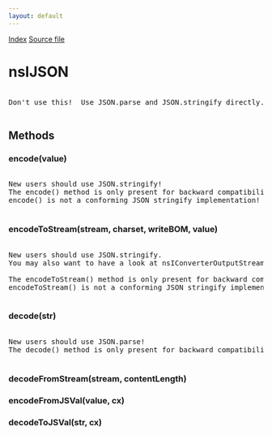 ```yaml
---
layout: default
---
```

<div id='links'><a href="../index.html">Index</a>
<a href="http://dxr.mozilla.org/mozilla-central/source/dom/interfaces/json/nsIJSON.idl">Source file</a>
</div>

# nsIJSON #
<pre>  
Don't use this!  Use JSON.parse and JSON.stringify directly.  
  
</pre>
## Methods ##

### encode(value) ###
<pre>  
New users should use JSON.stringify!  
The encode() method is only present for backward compatibility.  
encode() is not a conforming JSON stringify implementation!  
  
</pre>
### encodeToStream(stream, charset, writeBOM, value) ###
<pre>  
New users should use JSON.stringify.  
You may also want to have a look at nsIConverterOutputStream.  
  
The encodeToStream() method is only present for backward compatibility.  
encodeToStream() is not a conforming JSON stringify implementation!  
  
</pre>
### decode(str) ###
<pre>  
New users should use JSON.parse!  
The decode() method is only present for backward compatibility.  
  
</pre>
### decodeFromStream(stream, contentLength) ###

### encodeFromJSVal(value, cx) ###

### decodeToJSVal(str, cx) ###
